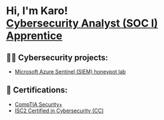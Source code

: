 <h1>Hi, I'm Karo! <br/><a href="https://github.com/karo1122023">Cybersecurity Analyst (SOC I) Apprentice</a>

<h2>👨‍💻 Cybersecurity projects:</h2>

  - [Microsoft Azure Sentinel (SIEM) honeypot lab](https://github.com/karo1122023/MicrosoftSentinelSIEMhoneypotlab)

<h2>📜 Certifications:</h2>
 
  - [CompTIA Security+](https://www.credly.com/badges/0e660813-d1af-4fff-9843-aa4ad101bfe5/public_url)
  - [ISC2 Certified in Cybersecurity (CC)]([https://www.credly.com/badges/0e660813-d1af-4fff-9843-aa4ad101bfe5/public_url)



<!--
**joshmadakor1/joshmadakor1** is a ✨ _special_ ✨ repository because its `README.md` (this file) appears on your GitHub profile.

Here are some ideas to get you started:

- 🔭 I’m currently working on ...
- 🌱 I’m currently learning ...
- 👯 I’m looking to collaborate on ...
- 🤔 I’m looking for help with ...
- 💬 Ask me about ...
- 📫 How to reach me: ...
- 😄 Pronouns: ...
- ⚡ Fun fact: ...
-->
